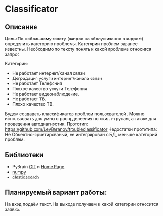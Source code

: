 # Сlassificator
## Описание
Цель: По небольшому тексту (запрос на обслуживание в support) определить категорию проблемы. Категории проблем заранее известны.
Необходимо по тексту понять к какой проблеме относится запрос

Категории:
* Не работает интернет/канал связи
* Деградация услуги интернет/канала связи
* Не работает Телефония
* Плохое качество услуги Телефония
* Не работает видеонаблюдение.
* Не работает ТВ.
* Плохо качество ТВ.

Будем создавать классификатор проблем пользователей . Можно использовать для умного распрделеения по скилл-групам, а также для проведения автодиагностик.
Прототип: https://github.com/LevBaranov/troubleclassificator
Недостатки прототипа: Не Объектно-ориетированый, не интегрирован с БД, меньше категорий проблем.


## Библиотеки
* PyBrain [GIT](https://github.com/pybrain/pybrain) и [Home Page](http://pybrain.org/docs/index.html)
* [numpy](https://numpy.org/)
* [elasticsearch](https://elasticsearch-py.readthedocs.io/en/master/index.html)

## Планируемый вариант работы:
На вход подаём текст. 
На выходе получаем к какой категории относится заявка.

